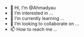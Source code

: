 - 👋 Hi, I’m @Ahmadyau
- 👀 I’m interested in ...
- 🌱 I’m currently learning ...
- 💞️ I’m looking to collaborate on ...
- 📫 How to reach me ...

<!---
Ahmadyau/Ahmadyau is a ✨ special ✨ repository because its `README.md` (this file) appears on your GitHub profile.
You can click the Preview link to take a look at your changes.
--->
